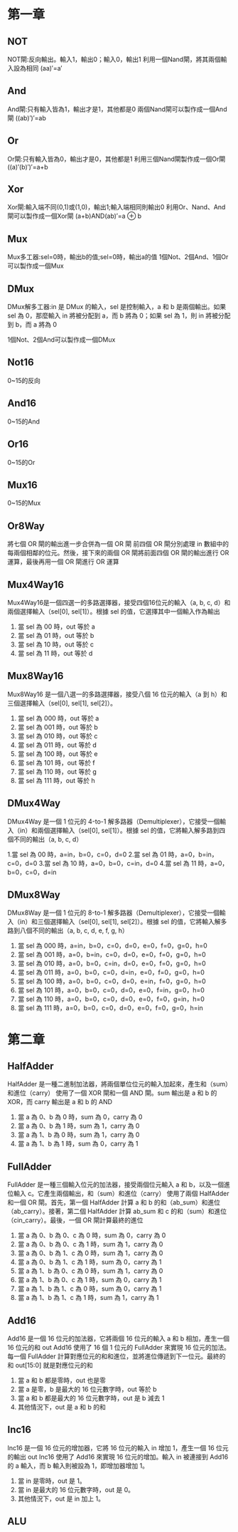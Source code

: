 # 第一章

## NOT

NOT閘:反向輸出。輸入1，輸出0；輸入0，輸出1
利用一個Nand閘，將其兩個輸入設為相同
(aa)′=a′

## And

And閘:只有輸入皆為1，輸出才是1，其他都是0
兩個Nand閘可以製作成一個And閘
((ab)′)′=ab

## Or

Or閘:只有輸入皆為0，輸出才是0，其他都是1
利用三個Nand閘製作成一個Or閘
((a)′(b)′)′=a+b

## Xor

Xor閘:輸入端不同(0,1)或(1,0)，輸出1;輸入端相同則輸出0
利用Or、Nand、And閘可以製作成一個Xor閘
(a+b)AND(ab)′=a ⊕ b

## Mux

Mux多工器:sel=0時，輸出b的值;sel=0時，輸出a的值
1個Not、2個And、1個Or可以製作成一個Mux

## DMux

DMux解多工器:in 是 DMux 的輸入，sel 是控制輸入，a 和 b 是兩個輸出。如果 sel 為 0，那麼輸入 in 將被分配到 a，而 b 將為 0；如果 sel 為 1，則 in 將被分配到 b，而 a 將為 0

1個Not、2個And可以製作成一個DMux

## Not16

0~15的反向

## And16

0~15的And

## Or16

0~15的Or

## Mux16

0~15的Mux

## Or8Way

將七個 OR 閘的輸出進一步合併為一個 OR 閘
前四個 OR 閘分別處理 in 數組中的每兩個相鄰的位元。然後，接下來的兩個 OR 閘將前面四個 OR 閘的輸出進行 OR 運算，最後再用一個 OR 閘進行 OR 運算

## Mux4Way16

Mux4Way16是一個四選一的多路選擇器，接受四個16位元的輸入（a, b, c, d）和兩個選擇輸入（sel[0], sel[1]）。根據 sel 的值，它選擇其中一個輸入作為輸出

1. 當 sel 為 00 時，out 等於 a
2. 當 sel 為 01 時，out 等於 b
3. 當 sel 為 10 時，out 等於 c
4. 當 sel 為 11 時，out 等於 d

## Mux8Way16

Mux8Way16 是一個八選一的多路選擇器，接受八個 16 位元的輸入（a 到 h）和三個選擇輸入（sel[0], sel[1], sel[2]）。

1. 當 sel 為 000 時，out 等於 a
2. 當 sel 為 001 時，out 等於 b
3. 當 sel 為 010 時，out 等於 c
4. 當 sel 為 011 時，out 等於 d
5. 當 sel 為 100 時，out 等於 e
6. 當 sel 為 101 時，out 等於 f
7. 當 sel 為 110 時，out 等於 g
8. 當 sel 為 111 時，out 等於 h

## DMux4Way

DMux4Way 是一個 1 位元的 4-to-1 解多路器（Demultiplexer），它接受一個輸入（in）和兩個選擇輸入（sel[0], sel[1]）。根據 sel 的值，它將輸入解多路到四個不同的輸出（a, b, c, d）

1.當 sel 為 00 時，a=in，b=0，c=0，d=0
2.當 sel 為 01 時，a=0，b=in，c=0，d=0
3.當 sel 為 10 時，a=0，b=0，c=in，d=0
4.當 sel 為 11 時，a=0，b=0，c=0，d=in

## DMux8Way

DMux8Way 是一個 1 位元的 8-to-1 解多路器（Demultiplexer），它接受一個輸入（in）和三個選擇輸入（sel[0], sel[1], sel[2]）。根據 sel 的值，它將輸入解多路到八個不同的輸出（a, b, c, d, e, f, g, h）

1. 當 sel 為 000 時，a=in，b=0，c=0，d=0，e=0，f=0，g=0，h=0
2. 當 sel 為 001 時，a=0，b=in，c=0，d=0，e=0，f=0，g=0，h=0
3. 當 sel 為 010 時，a=0，b=0，c=in，d=0，e=0，f=0，g=0，h=0
4. 當 sel 為 011 時，a=0，b=0，c=0，d=in，e=0，f=0，g=0，h=0
5. 當 sel 為 100 時，a=0，b=0，c=0，d=0，e=in，f=0，g=0，h=0
6. 當 sel 為 101 時，a=0，b=0，c=0，d=0，e=0，f=in，g=0，h=0
7. 當 sel 為 110 時，a=0，b=0，c=0，d=0，e=0，f=0，g=in，h=0
5. 當 sel 為 111 時，a=0，b=0，c=0，d=0，e=0，f=0，g=0，h=in

# 第二章

## HalfAdder

HalfAdder 是一種二進制加法器，將兩個單位位元的輸入加起來，產生和（sum）和進位（carry）
使用了一個 XOR 閘和一個 AND 閘。sum 輸出是 a 和 b 的 XOR，而 carry 輸出是 a 和 b 的 AND

1. 當 a 為 0、b 為 0 時，sum 為 0，carry 為 0
2. 當 a 為 0、b 為 1 時，sum 為 1，carry 為 0
3. 當 a 為 1、b 為 0 時，sum 為 1，carry 為 0
4. 當 a 為 1、b 為 1 時，sum 為 0，carry 為 1

## FullAdder

FullAdder 是一種三個輸入位元的加法器，接受兩個位元輸入 a 和 b，以及一個進位輸入 c。它產生兩個輸出，和（sum）和進位（carry）
使用了兩個 HalfAdder 和一個 OR 閘。首先，第一個 HalfAdder 計算 a 和 b 的和（ab_sum）和進位（ab_carry）。接著，第二個 HalfAdder 計算 ab_sum 和 c 的和（sum）和進位（cin_carry）。最後，一個 OR 閘計算最終的進位

1. 當 a 為 0、b 為 0、c 為 0 時，sum 為 0，carry 為 0
2. 當 a 為 0、b 為 0、c 為 1 時，sum 為 1，carry 為 0
3. 當 a 為 0、b 為 1、c 為 0 時，sum 為 1，carry 為 0
4. 當 a 為 0、b 為 1、c 為 1 時，sum 為 0，carry 為 1
5. 當 a 為 1、b 為 0、c 為 0 時，sum 為 1，carry 為 0
6. 當 a 為 1、b 為 0、c 為 1 時，sum 為 0，carry 為 1
7. 當 a 為 1、b 為 1、c 為 0 時，sum 為 0，carry 為 1
8. 當 a 為 1、b 為 1、c 為 1 時，sum 為 1，carry 為 1

## Add16

Add16 是一個 16 位元的加法器，它將兩個 16 位元的輸入 a 和 b 相加，產生一個 16 位元的和 out
Add16 使用了 16 個 1 位元的 FullAdder 來實現 16 位元的加法。每一個 FullAdder 計算對應位元的和和進位，並將進位傳遞到下一位元。最終的和 out[15:0] 就是對應位元的和

1. 當 a 和 b 都是零時，out 也是零
2. 當 a 是零，b 是最大的 16 位元數字時，out 等於 b
3. 當 a 和 b 都是最大的 16 位元數字時，out 是 b 減去 1
4. 其他情況下，out 是 a 和 b 的和

## Inc16

Inc16 是一個 16 位元的增加器，它將 16 位元的輸入 in 增加 1，產生一個 16 位元的輸出 out
Inc16 使用了 Add16 來實現 16 位元的增加。輸入 in 被連接到 Add16 的 a 輸入，而 b 輸入則被設為 1，即增加器增加 1。

1. 當 in 是零時，out 是 1。
2. 當 in 是最大的 16 位元數字時，out 是 0。
3. 其他情況下，out 是 in 加上 1。

## ALU

